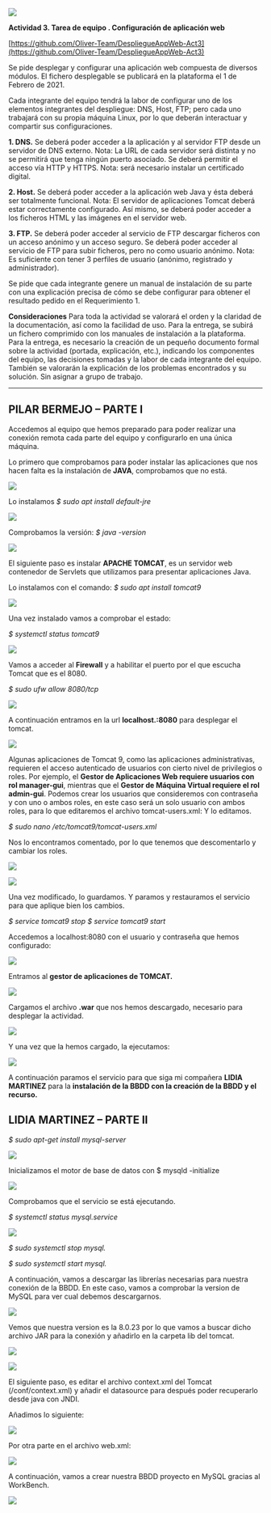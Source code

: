  
![](Imagen%201.png)

**Actividad 3. Tarea de equipo . Configuración de aplicación web**

[[https://github.com/Oliver-Team/DespliegueAppWeb-Act3](https://github.com/Oliver-Team/DespliegueAppWeb-Act3)
](#)

 
Se pide desplegar y configurar una aplicación web compuesta de diversos módulos. El fichero desplegable se publicará en la plataforma el 1 de Febrero de 2021.

Cada integrante del equipo tendrá la labor de configurar uno de los elementos integrantes del despliegue: DNS, Host, FTP; pero cada uno trabajará con su propia máquina Linux, por lo que deberán interactuar y compartir sus configuraciones.

**1.	DNS.** Se deberá poder acceder a la aplicación y al servidor FTP desde un servidor de DNS externo. Nota: La URL de cada servidor será distinta y no se permitirá que tenga ningún puerto asociado. Se deberá permitir el acceso vía HTTP y HTTPS. Nota: será necesario instalar un certificado digital.

**2.	Host.** Se deberá poder acceder a la aplicación web Java y ésta deberá ser totalmente funcional. Nota: El servidor de aplicaciones Tomcat deberá estar correctamente configurado. Así mismo, se deberá poder acceder a los ficheros HTML y las imágenes en el servidor web.

**3.	FTP.** Se deberá poder acceder al servicio de FTP descargar ficheros con un acceso anónimo y un acceso seguro. Se deberá poder acceder al servicio de FTP para subir ficheros, pero no como usuario anónimo. Nota: Es suficiente con tener 3 perfiles de usuario (anónimo, registrado y administrador).

Se pide que cada integrante genere un manual de instalación de su parte con una explicación precisa de cómo se debe configurar para obtener el resultado pedido en el Requerimiento 1.

**Consideraciones**
Para toda la actividad se valorará el orden y la claridad de la documentación, así como la facilidad de uso.
Para la entrega, se subirá un fichero comprimido con los manuales de instalación a la plataforma.
Para la entrega, es necesario la creación de un pequeño documento formal sobre la actividad (portada, explicación, etc.), indicando los componentes del equipo, las decisiones tomadas y la labor de cada integrante del equipo. También se valorarán la explicación de los problemas encontrados y su solución.
Sin asignar a grupo de trabajo.
____________________________________________________________

## PILAR BERMEJO – PARTE I

Accedemos al equipo que hemos preparado para poder realizar una conexión remota cada parte del equipo y configurarlo en una única máquina.

Lo primero que comprobamos para poder instalar las aplicaciones que nos hacen falta es la instalación de **JAVA**, comprobamos que no está.

![](Imagen%202.png)
 

Lo instalamos *$ sudo apt install default-jre*

![](Imagen%203.png)
 

Comprobamos la versión: *$ java -version*

![](Imagen%204.png) 

El siguiente paso es instalar **APACHE TOMCAT**, es un servidor web contenedor de Servlets que utilizamos para presentar aplicaciones Java.

Lo instalamos con el comando:  *$ sudo apt install tomcat9*

![](Imagen%205.png) 

Una vez instalado vamos a comprobar el estado:

*$ systemctl status tomcat9*

![](Imagen%206.png) 
 

Vamos a acceder al **Firewall** y a habilitar el puerto por el que escucha Tomcat que es el 8080.

*$ sudo ufw allow 8080/tcp*

![](Imagen%207.png)  

A continuación entramos en la url **localhost.:8080**  para desplegar el tomcat.

![](Imagen%208.png)  

Algunas aplicaciones de Tomcat 9, como las aplicaciones administrativas, requieren el acceso autenticado de usuarios con cierto nivel de privilegios o roles. Por ejemplo, el **Gestor de Aplicaciones Web requiere usuarios con rol manager-gui**, mientras que el **Gestor de Máquina Virtual requiere el rol admin-gui**. Podemos crear los usuarios que consideremos con contraseña y con uno o ambos roles, en este caso será un solo usuario con ambos roles, para lo que editaremos el archivo tomcat-users.xml: Y lo editamos.

*$ sudo nano /etc/tomcat9/tomcat-users.xml*

Nos lo encontramos comentado, por lo que tenemos que descomentarlo y cambiar los roles.

 
![](Imagen%209.png) 
 
![](Imagen%2010.png) 

Una vez modificado, lo guardamos. Y paramos y restauramos el servicio para que aplique bien los cambios.

*$ service tomcat9 stop* 
*$ service tomcat9 start*


Accedemos a localhost:8080 con el usuario y contraseña que hemos configurado:

![](Imagen%2011.png)  

Entramos al **gestor de aplicaciones de TOMCAT.**

 
![](Imagen%2012.png) 

Cargamos el archivo **.war** que nos hemos descargado, necesario para desplegar la actividad.

 
![](Imagen%2013.png) 

 

Y una vez que la hemos cargado, la ejecutamos:

![](Imagen%2014.png)  

A continuación paramos el servicio para que siga mi compañera **LIDIA MARTINEZ** para la **instalación de la BBDD con la creación de la BBDD y el recurso.**

## LIDIA MARTINEZ – PARTE II

*$ sudo apt-get install mysql-server*

![](Imagen%2015.png)  

Inicializamos el motor de base de datos con $ mysqld -initialize

![](Imagen%2016.png)  

Comprobamos que el servicio se está ejecutando.

*$ systemctl status mysql.service*

![](Imagen%2017.png)  



*$ sudo systemctl stop mysql.*

*$ sudo systemctl start mysql.*


A continuación, vamos a descargar las librerías necesarias para nuestra conexión de la BBDD. En este caso, vamos a comprobar la version de MySQL para ver cual debemos descargarnos. 

![](Imagen%2018.png) 

Vemos que nuestra version es la 8.0.23 por lo que vamos a buscar dicho archivo JAR para la conexión y añadirlo en la carpeta lib del tomcat.


![](Imagen%2019.png) 

![](Imagen%2020.png) 

El siguiente paso, es editar el archivo context.xml del Tomcat (/conf/context.xml) y añadir el datasource para después poder recuperarlo desde java con JNDI.

Añadimos lo siguiente:

![](Imagen%2021.png) 

Por otra parte en el archivo web.xml:

![](Imagen%2022.png) 

A continuación, vamos a crear nuestra BBDD proyecto en MySQL gracias al WorkBench.

![](Imagen%2023.png) 

